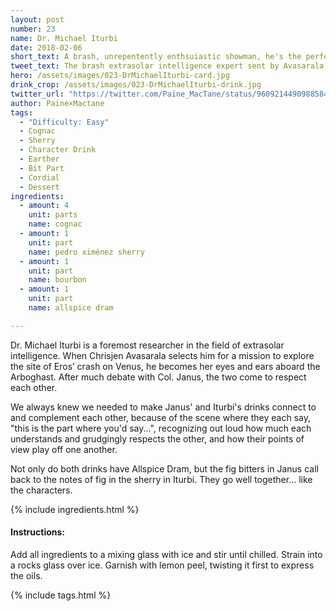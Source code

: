 ```yaml
---
layout: post
number: 23
name: Dr. Michael Iturbi
date: 2018-02-06
short_text: A brash, unrepentently enthsuiastic showman, he's the perfect foil for Janus. 
tweet_text: The brash extrasolar intelligence expert sent by Avasarala to see what's happening at Eros' crash site on Venus.
hero: /assets/images/023-DrMichaelIturbi-card.jpg
drink_crop: /assets/images/023-DrMichaelIturbi-drink.jpg
twitter_url: "https://twitter.com/Paine_MacTane/status/960921449098858498"
author: Paine×Mactane
tags: 
  - "Difficulty: Easy"
  - Cognac
  - Sherry
  - Character Drink
  - Earther
  - Bit Part
  - Cordial
  - Dessert
ingredients:
  - amount: 4
    unit: parts
    name: cognac
  - amount: 1
    unit: part
    name: pedro ximénez sherry
  - amount: 1
    unit: part
    name: bourbon
  - amount: 1
    unit: part
    name: allspice dram

---
```


Dr. Michael Iturbi is a foremost researcher in the field of extrasolar intelligence. When Chrisjen Avasarala selects him for a mission to explore the site of Eros’ crash on Venus, he becomes her eyes and ears aboard the Arboghast. After much debate with Col. Janus, the two come to respect each other.

We always knew we needed to make Janus' and Iturbi's drinks connect to and complement each other, because of the scene where they each say, "this is the part where you'd say...", recognizing out loud how much each understands and grudgingly respects the other, and how their points of view play off one another. 

Not only do both drinks have Allspice Dram, but the fig bitters in Janus call back to the notes of fig in the sherry in Iturbi. They go well together... like the characters.

{% include ingredients.html %}

#### Instructions:

Add all ingredients to a mixing glass with ice and stir until chilled. Strain into a rocks glass over ice. Garnish with lemon peel, twisting it first to express the oils.

{% include tags.html %}
